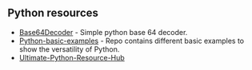 ## Python resources

- [Base64Decoder](https://github.com/ghsecurity/Base64Decoder) - Simple python base 64 decoder.
- [Python-basic-examples](https://github.com/bmaya1/python-basic-examples) - Repo contains different basic examples to show the versatility of Python.
- [Ultimate-Python-Resource-Hub](https://github.com/ayushi7rawat/Ultimate-Python-Resource-Hub)
